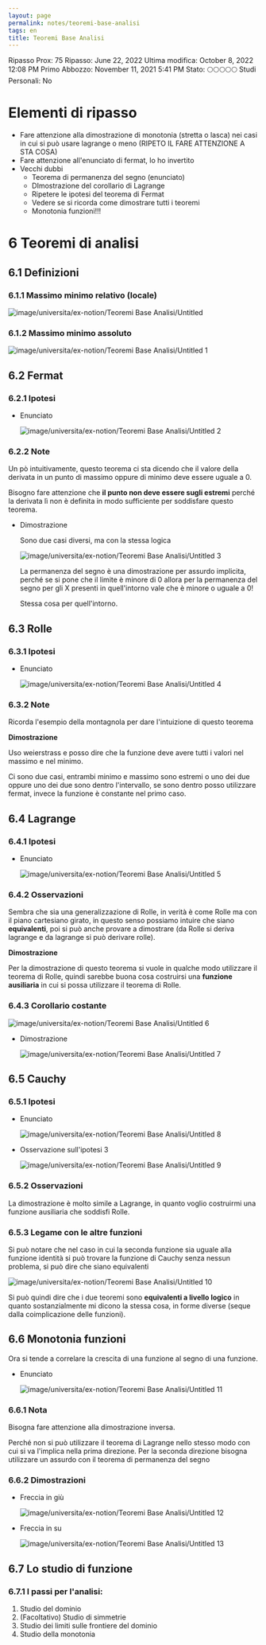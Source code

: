 ```yaml
---
layout: page
permalink: notes/teoremi-base-analisi
tags: en
title: Teoremi Base Analisi
---
```


Ripasso Prox: 75
Ripasso: June 22, 2022
Ultima modifica: October 8, 2022 12:08 PM
Primo Abbozzo: November 11, 2021 5:41 PM
Stato: 🌕🌕🌕🌕🌕
Studi Personali: No

# Elementi di ripasso

- Fare attenzione alla dimostrazione di monotonia (stretta o lasca) nei casi in cui si può usare lagrange o meno (RIPETO IL FARE ATTENZIONE A STA COSA)
- Fare attenzione all'enunciato di fermat, lo ho invertito
- Vecchi dubbi
    - Teorema di permanenza del segno (enunciato)
    - DImostrazione del corollario di Lagrange
    - Ripetere le ipotesi del teorema di Fermat
    - Vedere se si ricorda come dimostrare tutti i teoremi
    - Monotonia funzioni!!!

# 6 Teoremi di analisi

## 6.1 Definizioni

### 6.1.1 Massimo minimo relativo (locale)

<img src="/images/notes/image/universita/ex-notion/Teoremi Base Analisi/Untitled.png" alt="image/universita/ex-notion/Teoremi Base Analisi/Untitled">

### 6.1.2 Massimo minimo assoluto

<img src="/images/notes/image/universita/ex-notion/Teoremi Base Analisi/Untitled 1.png" alt="image/universita/ex-notion/Teoremi Base Analisi/Untitled 1">

## 6.2 Fermat

### 6.2.1 Ipotesi

- Enunciato

    <img src="/images/notes/image/universita/ex-notion/Teoremi Base Analisi/Untitled 2.png" alt="image/universita/ex-notion/Teoremi Base Analisi/Untitled 2">


### 6.2.2 Note

Un pò intuitivamente, questo teorema ci sta dicendo che il valore della derivata in un punto di massimo oppure di minimo deve essere uguale a 0.

Bisogno fare attenzione che **il punto non deve essere sugli estremi** perché la derivata lì non è definita in modo sufficiente per soddisfare questo teorema.

- Dimostrazione

    Sono due casi diversi, ma con la stessa logica

    <img src="/images/notes/image/universita/ex-notion/Teoremi Base Analisi/Untitled 3.png" alt="image/universita/ex-notion/Teoremi Base Analisi/Untitled 3">

    La permanenza del segno è una dimostrazione per assurdo implicita, perché se si pone che il limite è minore di 0 allora per la permanenza del segno per gli X presenti in quell'intorno vale che è minore o uguale a 0!

    Stessa cosa per quell'intorno.


## 6.3 Rolle

### 6.3.1 Ipotesi

- Enunciato

    <img src="/images/notes/image/universita/ex-notion/Teoremi Base Analisi/Untitled 4.png" alt="image/universita/ex-notion/Teoremi Base Analisi/Untitled 4">


### 6.3.2 Note

Ricorda l'esempio della montagnola per dare l'intuizione di questo teorema

**Dimostrazione**

Uso  weierstrass e posso dire che la funzione deve avere tutti i valori nel massimo e nel minimo.

Ci sono due casi, entrambi minimo e massimo sono estremi o uno dei due oppure uno dei due sono dentro l'intervallo, se sono dentro posso utilizzare fermat, invece la funzione è constante nel primo caso.

## 6.4 Lagrange

### 6.4.1 Ipotesi

- Enunciato

    <img src="/images/notes/image/universita/ex-notion/Teoremi Base Analisi/Untitled 5.png" alt="image/universita/ex-notion/Teoremi Base Analisi/Untitled 5">


### 6.4.2 Osservazioni

Sembra che sia una generalizzazione di Rolle, in verità è come Rolle ma con il piano cartesiano girato, in questo senso possiamo intuire che siano **equivalenti**, poi si può anche provare a dimostrare (da Rolle si deriva lagrange e da lagrange si può derivare rolle).

**Dimostrazione**

Per la dimostrazione di questo teorema si vuole in qualche modo utilizzare il teorema di Rolle, quindi sarebbe buona cosa costruirsi una **funzione ausiliaria** in cui si possa utilizzare il teorema di Rolle.

### 6.4.3 Corollario costante

<img src="/images/notes/image/universita/ex-notion/Teoremi Base Analisi/Untitled 6.png" alt="image/universita/ex-notion/Teoremi Base Analisi/Untitled 6">

- Dimostrazione

    <img src="/images/notes/image/universita/ex-notion/Teoremi Base Analisi/Untitled 7.png" alt="image/universita/ex-notion/Teoremi Base Analisi/Untitled 7">


## 6.5 Cauchy

### 6.5.1 Ipotesi

- Enunciato

    <img src="/images/notes/image/universita/ex-notion/Teoremi Base Analisi/Untitled 8.png" alt="image/universita/ex-notion/Teoremi Base Analisi/Untitled 8">

- Osservazione sull'ipotesi 3

    <img src="/images/notes/image/universita/ex-notion/Teoremi Base Analisi/Untitled 9.png" alt="image/universita/ex-notion/Teoremi Base Analisi/Untitled 9">


### 6.5.2 Osservazioni

La dimostrazione è molto simile a Lagrange, in quanto voglio costruirmi una funzione ausiliaria che soddisfi Rolle.

### 6.5.3 Legame con le altre funzioni

Si può notare che nel caso in cui la seconda funzione sia uguale alla funzione identità si può trovare la funzione di Cauchy senza nessun problema, si può dire che siano equivalenti

<img src="/images/notes/image/universita/ex-notion/Teoremi Base Analisi/Untitled 10.png" alt="image/universita/ex-notion/Teoremi Base Analisi/Untitled 10">

Si può quindi dire che i due teoremi sono **equivalenti a livello logico** in quanto sostanzialmente mi dicono la stessa cosa, in forme diverse (seque dalla coimplicazione delle funzioni).

## 6.6 Monotonia funzioni

Ora si tende a correlare la crescita di una funzione al segno di una funzione.

- Enunciato

    <img src="/images/notes/image/universita/ex-notion/Teoremi Base Analisi/Untitled 11.png" alt="image/universita/ex-notion/Teoremi Base Analisi/Untitled 11">


### 6.6.1 Nota

Bisogna fare attenzione alla dimostrazione inversa.

Perché non si può utilizzare il teorema di Lagrange nello stesso modo con cui si va l'implica nella prima direzione. Per la seconda direzione bisogna utilizzare un assurdo con il teorema di permanenza del segno

### 6.6.2 Dimostrazioni

- Freccia in giù

    <img src="/images/notes/image/universita/ex-notion/Teoremi Base Analisi/Untitled 12.png" alt="image/universita/ex-notion/Teoremi Base Analisi/Untitled 12">

- Freccia in su

    <img src="/images/notes/image/universita/ex-notion/Teoremi Base Analisi/Untitled 13.png" alt="image/universita/ex-notion/Teoremi Base Analisi/Untitled 13">


## 6.7 Lo studio di funzione

### 6.7.1 I passi per l'analisi:

1. Studio del dominio
2. (Facoltativo) Studio di simmetrie
3. Studio dei limiti sulle frontiere del dominio
4. Studio della monotonia